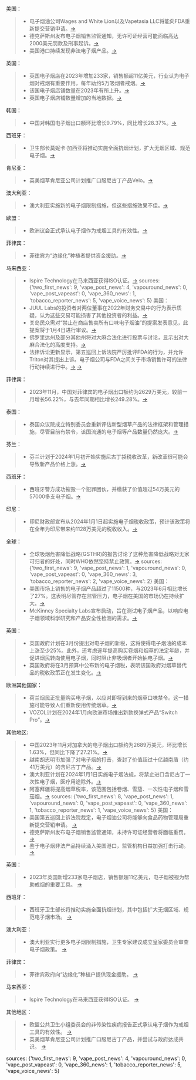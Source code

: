 
美国：
> - 电子烟油公司Wages and White Lion以及Vapetasia LLC将能向FDA重新提交营销申请。[→](https://www.2firsts.cn/news/detail?id=7996)
> - 德克萨斯州发布电子烟销售监管通知，无许可证经营可能面临高达2000美元罚款及刑事起诉。[→](https://www.2firsts.cn/news/detail?id=7991)
> - 美国港口持续发现非法电子烟产品。[→](https://tobaccoreporter.com/2024/01/05/illegal-vapes-continue-flooding-u-s-ports/)

英国：
> - 英国电子烟店在2023年增加233家，销售额超11亿美元，行业认为电子烟对戒烟有重要作用，每年助约5万吸烟者戒烟。[→](https://www.2firsts.cn/news/detail?id=7983)
> - 该国电子烟店铺数量在2023年有所上升。[→](https://tobaccoreporter.com/2024/01/05/number-of-u-k-vape-shops-up-in-2023/)
> - 英国电子烟店铺数量增加的当地数据。[→](https://vaporvoice.net/2024/01/05/number-of-u-k-vape-shops-up-in-2023/)

韩国：
> - 中国对韩国电子烟出口额环比增长9.79%，同比增长28.37%。[→](https://www.2firsts.cn/news/detail?id=7976)

西班牙：
> - 卫生部长莫妮卡·加西亚将推动实施全面抗烟计划，扩大无烟区域、规范电子烟。[→](https://www.2firsts.cn/news/detail?id=8006)

肯尼亚：
> - 英美烟草肯尼亚公司计划推广口服尼古丁产品Velo。[→](https://www.2firsts.cn/news/detail?id=8010)

澳大利亚：
> - 澳大利亚实施新的电子烟限制措施，但这些措施效果不佳。[→](https://www.vapingpost.com/2024/01/07/more-of-australias-ineffective-vape-restrictions-go-into-effect/)

欧盟：
> - 欧洲议会正式承认电子烟作为戒烟工具的有效性。[→](https://www.vapingpost.com/2024/01/05/the-european-parliament-has-officially-recognized-vaping-as-a-smoking-cessation-tool/)

菲律宾：
> - 菲律宾为“边缘化”种植者提供资金援助。[→](https://tobaccoreporter.com/2024/01/05/philippines-gives-cash-to-marginalized-growers/)

马来西亚：
> - Ispire Technology在马来西亚获得ISO认证。[→](https://vaporvoice.net/2024/01/05/ispire-technology-gets-iso-certifications-in-malaysia/)
sources:
{'two_first_news': 9, 'vape_post_news': 4, 'vapouround_news': 0, 'vape_post_vapeast': 0, 'vape_360_news': 1, 'tobacco_reporter_news': 5, 'vape_voice_news': 5}
美国：
> - JUUL Labs的投资者对两位董事在2022年财务交易中的行为表示质疑，认为这些交易可能损害了其他投资者的利益。[→](https://www.2firsts.cn/news/detail?id=7935)
> - 关岛民众需对“禁止在商店售卖所有口味电子烟油”的提案发表意见，此提案将于1月4日进行审议。[→](https://www.2firsts.cn/news/detail?id=7947)
> - 佛罗里达州及部分其他州将对大麻合法化进行投票与讨论，显示出对大麻合法化的高度支持。[→](https://www.2firsts.cn/news/detail?id=7968)
> - 法律诉讼更新显示，第五巡回上诉法院严厉批评FDA的行为，并允许Triton对其提出上诉。电子烟公司与FDA之间关于市场销售许可的法律行动持续进行中。[→](https://vaping360.com/vape-news/128052/fifth-circuit-court-rips-fda-grants-triton-appeal/) [→](https://vaping360.com/vape-news/111563/vape-companies-challenging-fda-marketing-denials/)

菲律宾：
> - 2023年11月，中国对菲律宾的电子烟出口额约为2629万美元，较前一月增长56.22%，与去年同期相比增长249.28%。[→](https://www.2firsts.cn/news/detail?id=7932)

泰国：
> - 泰国众议院成立特别委员会重新评估新型烟草产品的法律框架和管理措施，尽管目前有禁令，该国流通的电子烟等产品数量仍然庞大。[→](https://www.2firsts.cn/news/detail?id=7964)

芬兰：
> - 芬兰计划于2024年1月初开始实施尼古丁袋税收改革，新改革很可能会导致新产品价格上涨。[→](https://www.2firsts.cn/news/detail?id=7965)

西班牙：
> - 西班牙警方成功摧毁一个犯罪团伙，并缴获了价值超过54万美元的57000多支电子烟。[→](https://www.2firsts.cn/news/detail?id=7938)

印尼：
> - 印尼财政部宣布从2024年1月1日起实施电子烟税收政策，预计该政策将在全年为印尼带来约1128万美元的税收收入。[→](https://www.2firsts.cn/news/detail?id=7954)

全球：
> - 全球吸烟危害降低战略(GSTHR)的报告讨论了这种危害降低战略对无家可归者的好处，同时WHO依然坚持禁止政策。[→](https://www.vapingpost.com/2024/01/03/gsthr-report-discusses-the-benefits-of-tobacco-harm-reduction-for-homelessness/)
sources:
{'two_first_news': 9, 'vape_post_news': 1, 'vapouround_news': 0, 'vape_post_vapeast': 0, 'vape_360_news': 3, 'tobacco_reporter_news': 2, 'vape_voice_news': 2}
美国：
> - 美国市场上销售的电子烟产品超过了11500种，与2023年6月相比增长了27%。这表明尽管存在监管压力，电子烟在美国的市场仍在持续扩大。[→](https://www.2firsts.cn/news/detail?id=7920)
> - McKinney Specialty Labs宣布启动，旨在测试电子烟产品，以响应电子烟领域科学研究和产品安全性检测的需求。[→](https://tobaccoreporter.com/2024/01/02/mckinney-specialty-labs-launched/)

英国：
> - 英国政府计划在3月份提出对电子烟的新税，这将使得电子烟油的成本上涨至少25%。此外，还考虑逐年提高购买卷烟和烟草的法定年龄，并促进烟民转向使用电子烟，同时阻止非吸烟者开始抽电子烟。[→](https://www.2firsts.cn/news/detail?id=7916)
> - 英国政府将在3月预算中公布新的电子烟税，表明该国政府对烟草替代品的税收政策正在发生变化。[→](https://vaporvoice.net/2024/01/01/new-uk-vaping-tax-to-be-unveiled-in-march-budget/)

欧洲其他国家：
> - 荷兰烟民正批量购买电子烟，以应对即将到来的烟草口味禁令。这一措施可能导致人们重新使用传统烟草。[→](https://www.2firsts.cn/news/detail?id=7912)
> - VOZOL计划在2024年1月向欧洲市场推出新款换弹式产品“Switch Pro”。[→](https://www.2firsts.cn/news/detail?id=7897)

其他地区:
> - 中国2023年11月对加拿大的电子烟出口额约为2689万美元，环比增长1.63%，但同比下降了27.21%。[→](https://www.2firsts.cn/news/detail?id=7892)
> - 越南胡志明市加强了对电子烟的打击，查封了价值超过十亿越南盾（约41万美元）的含尼古丁产品。[→](https://www.2firsts.cn/news/detail?id=7922)
> - 澳大利亚计划在2024年1月1日实施电子烟法规，将禁止进口含尼古丁一次性电子烟，医疗用途除外。[→](https://www.2firsts.cn/news/detail?id=7921)
> - 阿塞拜疆将提高烟草税率，该范围包括卷烟、雪茄、一次性电子烟和雪茄烟。[→](https://www.2firsts.cn/news/detail?id=7924)
sources:
{'two_first_news': 8, 'vape_post_news': 1, 'vapouround_news': 0, 'vape_post_vapeast': 0, 'vape_360_news': 1, 'tobacco_reporter_news': 1, 'vape_voice_news': 5}
美国：
> - 美国第五巡回上诉法院裁定，电子烟油公司将能够向食品药物管理局重新提交营销申请。 [→](https://www.2firsts.cn/news/detail?id=7996)
> - 德克萨斯州发布电子烟销售监管通知，未持许可证经营者将面临重罚。 [→](https://www.2firsts.cn/news/detail?id=7991)
> - 鉴于电子烟非法产品持续涌入美国港口，监管机构日益加强打击行动。 [→](https://tobaccoreporter.com/2024/01/05/illegal-vapes-continue-flooding-u-s-ports/)

英国：
> - 2023年英国新增233家电子烟店，销售额超11亿美元，电子烟被视为帮助戒烟的重要工具。 [→](https://www.2firsts.cn/news/detail?id=7983)

西班牙：
> - 西班牙卫生部长将推动实施全面抗烟计划，其中包括扩大无烟区域、规范电子烟市场。 [→](https://www.2firsts.cn/news/detail?id=8006)

澳大利亚：
> - 澳大利亚实行更多电子烟限制措施，卫生专家建议成立皇家委员会审查电子烟政策。 [→](https://www.vapingpost.com/2024/01/07/more-of-australias-ineffective-vape-restrictions-go-into-effect/)

菲律宾：
> - 菲律宾政府向“边缘化”种植户提供现金援助。 [→](https://tobaccoreporter.com/2024/01/05/philippines-gives-cash-to-marginalized-growers/)

马来西亚：
> - Ispire Technology在马来西亚获得ISO认证。 [→](https://vaporvoice.net/2024/01/05/ispire-technology-gets-iso-certifications-in-malaysia/)

其他地区：
> - 欧盟公共卫生小组委员会的非传染性疾病报告正式承认电子烟作为戒烟工具的有效性。 [→](https://www.vapingpost.com/2024/01/05/the-european-parliament-has-officially-recognized-vaping-as-a-smoking-cessation-tool/)
> - 英美烟草肯尼亚公司计划推广口服尼古丁产品，并尝试与政府达成共识。 [→](https://www.2firsts.cn/news/detail?id=8010)

sources:
{'two_first_news': 9, 'vape_post_news': 4, 'vapouround_news': 0, 'vape_post_vapeast': 0, 'vape_360_news': 1, 'tobacco_reporter_news': 5, 'vape_voice_news': 5}
